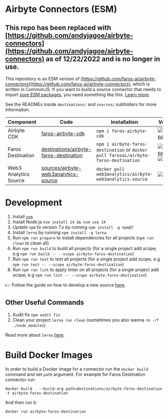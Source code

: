# Airbyte Connectors (ESM)


## This repo has been replaced with [https://github.com/andyjagoe/airbyte-connectors](https://github.com/andyjagoe/airbyte-connectors) as of 12/22/2022 and is no longer in use.



This repository is an ESM version of [https://github.com/faros-ai/airbyte-connectors](https://github.com/faros-ai/airbyte-connectors), which is written in CommonJS. If you want to build a source connector that needs to import [pure ESM packages](https://gist.github.com/sindresorhus/a39789f98801d908bbc7ff3ecc99d99c), you need something like this. [Learn more](https://blog.sindresorhus.com/get-ready-for-esm-aa53530b3f77). 

See the READMEs inside `destinations/` and `sources/` subfolders for more information.

Component | Code | Installation | Version
----------|-----------|------|--------
Airbyte CDK | [faros-airbyte-cdk](faros-airbyte-cdk) | `npm i faros-airbyte-cdk` |[![npm package](https://img.shields.io/npm/v/faros-airbyte-cdk?color=blue&label=npm)](https://www.npmjs.com/package/faros-airbyte-cdk)
Faros Destination | [destinations/airbyte-faros-destination](destinations/airbyte-faros-destination) | `npm i airbyte-faros-destination` or `docker pull farosai/airbyte-faros-destination` | [![npm package](https://img.shields.io/npm/v/airbyte-faros-destination?color=blue&label=npm)](https://www.npmjs.com/package/airbyte-faros-destination) [![](https://img.shields.io/docker/v/farosai/airbyte-faros-destination?color=blue&label=docker)](https://hub.docker.com/r/farosai/airbyte-faros-destination/tags)
Web3 Analytics Source | [sources/airbyte-web3analytics-source](sources/web3analytics-source) | `docker pull web3analytics/airbyte-web3analytics-source` | [![](https://img.shields.io/docker/v/web3analytics/airbyte-web3analytics-source?color=blue&label=docker)](https://hub.docker.com/r/web3analytics/airbyte-web3analytics-source/tags)

# Development

1. Install [`nvm`](https://github.com/nvm-sh/nvm#installing-and-updating)
2. Install Node.js `nvm install 14 && nvm use 14`
3. Update `npm` to version 7.x by running `npm install -g npm@7`
4. Install `lerna` by running `npm install -g lerna`
5. Run `npm run prepare` to install dependencies for all projects (`npm run clean` to clean all)
6. Run `npm run build` to build all projects (for a single project add scope, e.g `npm run build -- --scope airbyte-faros-destination`)
7. Run `npm run test` to test all projects (for a single project add scope, e.g `npm run test -- --scope airbyte-faros-destination`)
8. Run `npm run lint` to apply linter on all projects (for a single project add scope, e.g `npm run lint -- --scope airbyte-faros-destination`)

👉 Follow the guide on how to develop a new source [here](https://github.com/faros-ai/airbyte-connectors/tree/main/sources#developing-an-airbyte-source).

## Other Useful Commands

1. Audit fix `npm audit fix`
2. Clean your project `lerna run clean` (sometimes you also wanna `rm -rf ./node_modules`)

Read more about `lerna` [here](https://github.com/lerna/lerna).

# Build Docker Images

In order to build a Docker image for a connector run the `docker build` command and set `path` argument.
For example for Faros Destination connector run:

```shell
docker build . --build-arg path=destinations/airbyte-faros-destination -t airbyte-faros-destination
```

And then run it:
```shell
docker run airbyte-faros-destination
```
